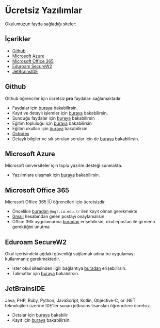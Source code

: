 # Ücretsiz Yazılımlar <!-- omit in toc -->

Okulumuzun fayda sağladığı siteler:

## İçerikler <!-- omit in toc -->

- [Github](#github)
- [Microsoft Azure](#microsoft-azure)
- [Microsoft Office 365](#microsoft-office-365)
- [Eduroam SecureW2](#eduroam-securew2)
- [JetBrainsIDE](#jetbrainside)

## Github

Github öğrenciler için ücretsiz **pro** faydaları sağlamaktadır.

- Faydalar için [buraya][Benefits] bakabilirsin.
- Kayıt ve detaylı işlemler için [buraya][Github Student] bakabilirsin.
- Sunduğu faydalar için [buraya][Github Dev Pack] bakabilirsin
- Eğitim topluluğu için [buraya](https://education.github.community/c/students) bakabilirsin
- Eğitim okulları için [buraya][Github Education School] bakabilirsin.
- [Octodex][Github Octodex]
- Detaylı bilgiler ve sık sorulan sorular için de [buraya][Details] bakabilirsin.

## Microsoft Azure

Microsoft üniversiteler için toplu yazılım desteği sunmakta.

- Yazılımlara ulaşmak için [buraya][Azure DevTools] bakabilirsin.

## Microsoft Office 365

Microsoft Office 365 İÜ öğrencileri için ücretsizdir.

- Öncelikle [buradan][Office 365 Education] `@ogr.iu.edu.tr` ilen kayıt olman gerekmekte
- [Gmail][Gmail] hesabından gelen postayı onaylamalısın
- Office 365 uygulamarına [buradan][Office 365] erişebilirsin, okul epostan ile girmenn gerektiğini unutma

## Eduroam SecureW2

Okul içerisindeki ağdaki güvenliği sağlamak adına bu uygulamayı kullanmanız gerekmektedir.

- İster okul sitesinden ilgili bağlantıya [buradan][SecureW2] erişebilirsin.
- Talimatlar için [buraya][SecureW2 Talimatlar] bakabilrsin.

## JetBrainsIDE

Java, PHP, Ruby, Python, JavaScript, Kotlin, Objective-C, or .NET teknolojileri üzerine IDE'ler sunan jetbrains lisansları öğrencilere ücretsiz.

- Detalar için [buraya][JetBrains Detay] bakabilir
- Kayıt için [buraya][JetBrains Kayıt] bakabilirsin.

[Benefits]: https://education.github.com/benefits/offers
[Github Student]: https://education.github.com/students
[Github Dev Pack]: https://education.github.com/pack/offers
[Github Comminity]: https://education.github.community/c/students
[Github Octodex]: https://octodex.github.com/
[Github Education School]: https://education.github.com/partners/schools
[Details]: https://help.github.com/en/categories/teaching-and-learning-with-github-education
[Azure DevTools]: https://azureforeducation.microsoft.com/devtools
[Office 365 Education]: https://products.office.com/tr-tr/student/office-in-education
[Gmail]: https://www.office.com/?auth=2&home=1
[Office 365]: https://www.office.com/?auth=2&home=1
[SecureW2]: http://bilgiislem.istanbul.edu.tr/tr/content/eduroam-baglanti-ayarlari/windows-isletim-sistemi
[SecureW2 Talimatlar]: http://cdn.istanbul.edu.tr/FileHandler2.ashx?f=eduroam-securew2-win8.pdf
[JetBrains Detay]: https://www.jetbrains.com/shop/eform/students
[JetBrains Kayıt]: https://www.jetbrains.com/shop/eform/students